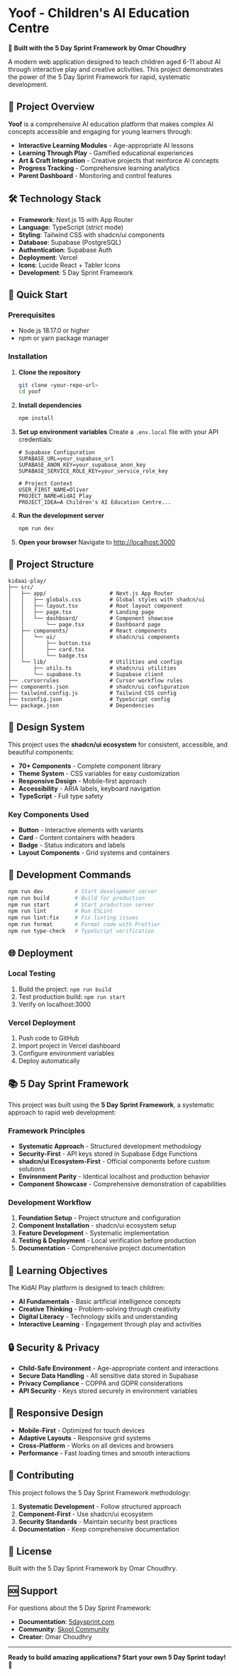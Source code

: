 # Yoof - Children's AI Education Centre

🚀 **Built with the 5 Day Sprint Framework by Omar Choudhry**

A modern web application designed to teach children aged 6-11 about AI through interactive play and creative activities. This project demonstrates the power of the 5 Day Sprint Framework for rapid, systematic development.

## 🎯 Project Overview

**Yoof** is a comprehensive AI education platform that makes complex AI concepts accessible and engaging for young learners through:

- **Interactive Learning Modules** - Age-appropriate AI lessons
- **Learning Through Play** - Gamified educational experiences
- **Art & Craft Integration** - Creative projects that reinforce AI concepts
- **Progress Tracking** - Comprehensive learning analytics
- **Parent Dashboard** - Monitoring and control features

## 🛠️ Technology Stack

- **Framework**: Next.js 15 with App Router
- **Language**: TypeScript (strict mode)
- **Styling**: Tailwind CSS with shadcn/ui components
- **Database**: Supabase (PostgreSQL)
- **Authentication**: Supabase Auth
- **Deployment**: Vercel
- **Icons**: Lucide React + Tabler Icons
- **Development**: 5 Day Sprint Framework

## 🚀 Quick Start

### Prerequisites

- Node.js 18.17.0 or higher
- npm or yarn package manager

### Installation

1. **Clone the repository**
   ```bash
   git clone <your-repo-url>
   cd yoof
   ```

2. **Install dependencies**
   ```bash
   npm install
   ```

3. **Set up environment variables**
   Create a `.env.local` file with your API credentials:
   ```env
   # Supabase Configuration
   SUPABASE_URL=your_supabase_url
   SUPABASE_ANON_KEY=your_supabase_anon_key
   SUPABASE_SERVICE_ROLE_KEY=your_service_role_key
   
   # Project Context
   USER_FIRST_NAME=Oliver
   PROJECT_NAME=KidAI Play
   PROJECT_IDEA=A Children's AI Education Centre...
   ```

4. **Run the development server**
   ```bash
   npm run dev
   ```

5. **Open your browser**
   Navigate to [http://localhost:3000](http://localhost:3000)

## 📁 Project Structure

```
kidaai-play/
├── src/
│   ├── app/                    # Next.js App Router
│   │   ├── globals.css         # Global styles with shadcn/ui
│   │   ├── layout.tsx          # Root layout component
│   │   ├── page.tsx            # Landing page
│   │   └── dashboard/          # Component showcase
│   │       └── page.tsx        # Dashboard page
│   ├── components/             # React components
│   │   └── ui/                 # shadcn/ui components
│   │       ├── button.tsx
│   │       ├── card.tsx
│   │       └── badge.tsx
│   └── lib/                    # Utilities and configs
│       ├── utils.ts            # shadcn/ui utilities
│       └── supabase.ts         # Supabase client
├── .cursorrules                # Cursor workflow rules
├── components.json             # shadcn/ui configuration
├── tailwind.config.js          # Tailwind CSS config
├── tsconfig.json               # TypeScript config
└── package.json                # Dependencies
```

## 🎨 Design System

This project uses the **shadcn/ui ecosystem** for consistent, accessible, and beautiful components:

- **70+ Components** - Complete component library
- **Theme System** - CSS variables for easy customization
- **Responsive Design** - Mobile-first approach
- **Accessibility** - ARIA labels, keyboard navigation
- **TypeScript** - Full type safety

### Key Components Used

- **Button** - Interactive elements with variants
- **Card** - Content containers with headers
- **Badge** - Status indicators and labels
- **Layout Components** - Grid systems and containers

## 🔧 Development Commands

```bash
npm run dev          # Start development server
npm run build        # Build for production
npm run start        # Start production server
npm run lint         # Run ESLint
npm run lint:fix     # Fix linting issues
npm run format       # Format code with Prettier
npm run type-check   # TypeScript verification
```

## 🌐 Deployment

### Local Testing
1. Build the project: `npm run build`
2. Test production build: `npm run start`
3. Verify on localhost:3000

### Vercel Deployment
1. Push code to GitHub
2. Import project in Vercel dashboard
3. Configure environment variables
4. Deploy automatically

## 📚 5 Day Sprint Framework

This project was built using the **5 Day Sprint Framework**, a systematic approach to rapid web development:

### Framework Principles
- **Systematic Approach** - Structured development methodology
- **Security-First** - API keys stored in Supabase Edge Functions
- **shadcn/ui Ecosystem-First** - Official components before custom solutions
- **Environment Parity** - Identical localhost and production behavior
- **Component Showcase** - Comprehensive demonstration of capabilities

### Development Workflow
1. **Foundation Setup** - Project structure and configuration
2. **Component Installation** - shadcn/ui ecosystem setup
3. **Feature Development** - Systematic implementation
4. **Testing & Deployment** - Local verification before production
5. **Documentation** - Comprehensive project documentation

## 🎯 Learning Objectives

The KidAI Play platform is designed to teach children:

- **AI Fundamentals** - Basic artificial intelligence concepts
- **Creative Thinking** - Problem-solving through creativity
- **Digital Literacy** - Technology skills and understanding
- **Interactive Learning** - Engagement through play and activities

## 🔒 Security & Privacy

- **Child-Safe Environment** - Age-appropriate content and interactions
- **Secure Data Handling** - All sensitive data stored in Supabase
- **Privacy Compliance** - COPPA and GDPR considerations
- **API Security** - Keys stored securely in environment variables

## 📱 Responsive Design

- **Mobile-First** - Optimized for touch devices
- **Adaptive Layouts** - Responsive grid systems
- **Cross-Platform** - Works on all devices and browsers
- **Performance** - Fast loading times and smooth interactions

## 🤝 Contributing

This project follows the 5 Day Sprint Framework methodology:

1. **Systematic Development** - Follow structured approach
2. **Component-First** - Use shadcn/ui ecosystem
3. **Security Standards** - Maintain security best practices
4. **Documentation** - Keep comprehensive documentation

## 📄 License

Built with the 5 Day Sprint Framework by Omar Choudhry.

## 🆘 Support

For questions about the 5 Day Sprint Framework:
- **Documentation**: [5daysprint.com](https://5daysprint.com)
- **Community**: [Skool Community](https://www.skool.com/5-day-sprint/)
- **Creator**: Omar Choudhry

---

**Ready to build amazing applications? Start your own 5 Day Sprint today!** 🚀
